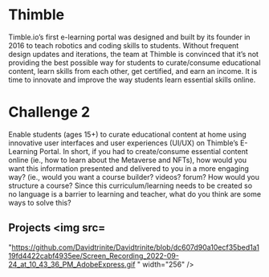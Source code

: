 # Thimble

Timble.io’s first e-learning portal was designed and built by its founder 
in 2016 to teach robotics and coding skills to students. Without frequent 
design updates and iterations, the team at Thimble is convinced that it’s 
not providing the best possible way for students to curate/consume educational 
content, learn skills from each other, get certified, and earn an income. 
It is time to innovate and improve the way students learn essential skills online. 

  # Challenge 2 
  Enable students (ages 15+) to curate educational content at home
   using innovative user interfaces and user experiences (UI/UX) on Thimble’s E-Learning
   Portal. In short, if you had to create/consume essential content online (ie., how to learn 
   about the Metaverse and NFTs), how would you want this information presented and delivered 
   to you in a more engaging way? (ie., would you want a course builder? videos? forum? How
   would you structure a course? Since this curriculum/learning needs to be created so no 
   language is a barrier to learning and teacher, what do you think are some ways to solve this?



## Projects <img src= 
"https://github.com/Davidtrinite/Davidtrinite/blob/dc607d90a10ecf35bed1a119fd4422cabf4935ee/Screen_Recording_2022-09-24_at_10_43_36_PM_AdobeExpress.gif " width="256" />
